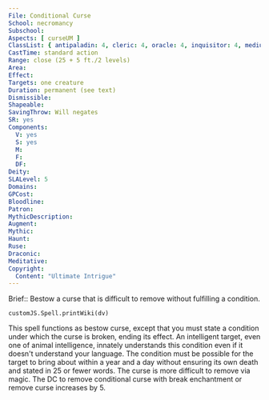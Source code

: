 ```yaml
---
File: Conditional Curse
School: necromancy
Subschool: 
Aspects: [ curseUM ]
ClassList: { antipaladin: 4, cleric: 4, oracle: 4, inquisitor: 4, medium: 3, mesmerist: 3, occultist: 4, psychic: 5, shaman: 4, sorcerer: 5, wizard: 5, spiritualist: 5, witch: 4 }
CastTime: standard action
Range: close (25 + 5 ft./2 levels)
Area: 
Effect: 
Targets: one creature
Duration: permanent (see text)
Dismissible: 
Shapeable: 
SavingThrow: Will negates
SR: yes
Components:
  V: yes
  S: yes
  M: 
  F: 
  DF: 
Deity: 
SLALevel: 5
Domains: 
GPCost: 
Bloodline: 
Patron: 
MythicDescription: 
Augment: 
Mythic: 
Haunt: 
Ruse: 
Draconic: 
Meditative: 
Copyright:
  Content: "Ultimate Intrigue"
---
```

Brief:: Bestow a curse that is difficult to remove without fulfilling a condition.

```dataviewjs
customJS.Spell.printWiki(dv)
```

This spell functions as bestow curse, except that you must state a condition under which the curse is broken, ending its effect. An intelligent target, even one of animal intelligence, innately understands this condition even if it doesn't understand your language. The condition must be possible for the target to bring about within a year and a day without ensuring its own death and stated in 25 or fewer words. The curse is more difficult to remove via magic. The DC to remove conditional curse with break enchantment or remove curse increases by 5.
